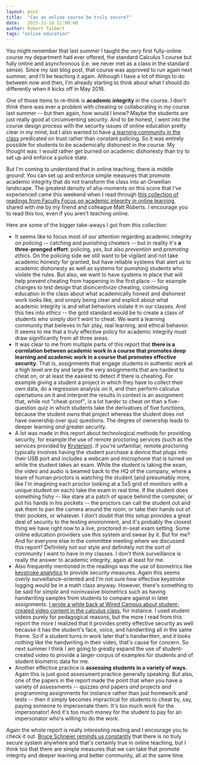 ```yaml
---
layout: post
title:  "Can an online course be truly secure?"
date:   2015-11-10 11:00:00   
author: Robert Talbert
tags: "online education"
---
```

You might remember that last summer I taught the very first fully-online course my department had ever offered, the standard Calculus 1 course but fully online and asynchronous (i.e. we never met as a class in the standard sense). Since my last blog post, that course was approved to run again next summer, and I'll be teaching it again. Although I have a lot of things to do between now and then, I'm already starting to think about what I should do differently when it kicks off in May 2016. 

One of those items to re-think is __academic integrity__ in the course. I don't _think_ there was ever a problem with cheating or collaborating in my course last summer -- but then again, how would I know? Maybe the students are just really good at circumventing security. And to be honest, I went into the course design process with the security issues of online education pretty clear in my mind, but I also wanted to have [a learning community in the class](http://rtalbert.org/blog/2015/why-community-is-now-part-of-my-math-courses/) predicated on trust rather than constant policing. So it was entirely possible for students to be academically dishonest in the course. My thought was: I would rather get burned on academic dishonesty than try to set up and enforce a police state. 

But I'm coming to understand that in online teaching, there is middle ground: You can set up and enforce simple measures that promote academic integrity that do not transform the class into an Orwellian landscape. The greatest density of aha-moments on this score that I've experienced came this weekend when I read through [this collection of readings from Faculty Focus on academic integrity in online learning](http://www.facultyfocus.com/free-reports/promoting-academic-integrity-in-online-education/), shared with me by my friend and colleague Matt Roberts. I encourage you to read this too, even if you aren't teaching online. 

Here are some of the bigger take-aways I got from this collection: 

+ It seems like to focus most of our attention regarding academic integrity on _policing_ -- catching and punishing cheaters -- but in reality it's __a three-pronged effort__: policing, yes, but also _prevention_ and _promoting ethics_. On the policing side we still want to be vigilant and not take academic honesty for granted, but have reliable systems that alert us to academic dishonesty as well as systems for punishing students who violate the rules. But also, we want to have systems in place that will help prevent cheating from happening in the first place -- for example changes to test design that disincentivize cheating, continuing education in the class about what academically honest and dishonest work looks like, and simply being clear and explicit about what academic integrity is and what behaviors violate it in our classes. And this ties into _ethics_ -- the gold standard would be to create a class of students who simply _don't want_ to cheat. We want a learning community that believes in fair play, real learning, and ethical behavior. It seems to me that a truly effective policy for academic integrity must draw significantly from all three areas. 
+ It was clear to me from multiple parts of this report that __there is a correlation between academic work in a course that promotes deep learning and academic work in a course that promotes effective security__. That is, assignments that engage students in authentic work at a high level are by and large the very assignments that are hardest to cheat on, or at least the easiest to detect if there is cheating. For example giving a student a project in which they have to collect their own data, do a regression analysis on it, and then perform calculus opertations on it and interpret the results in context is an assignment that, while not "cheat-proof", is a lot harder to cheat _on_ than a five-question quiz in which students take the derivatives of five functions, because the student _owns_ that project whereas the student does not have ownership over quiz questions. The degree of ownership leads to deeper learning _and_ greater security. 
+ A lot was made in this report about technological methods for providing security, for example the use of remote proctoring services (such as the services provided by [Kryterion](https://www.onlineproctoring.com/)). If you're unfamiliar, remote proctoring typically involves having the student purchase a device that plugs into their USB port and includes a webcam and microphone that is turned on while the student takes an exam. While the student is taking the exam, the video and audio is beamed back to the HQ of the company, where a team of human proctors is watching the student (and presumably more, like I'm imagining each proctor looking at a 5x5 grid of monitors with a unique student on each) take the exam in real time. If the student does something fishy -- like stare at a patch of space behind the computer, or put his hands in his pockets -- the proctors can call the student out and ask them to pan the camera around the room, or take their hands out of their pockets, or whatever. I don't doubt that this setup provides a great deal of security to the testing environment, and it's probably the closest thing we have right now to a live, proctored in-seat exam setting. Some online education providers use this system and swear by it. But for me? And for everyone else in the committee meeting where we discussed this report? Definitely not our style and definitely not the sort of community I want to have in my classes. I don't think surveillance is really the answer to academic integrity, again at least for me.  
+ Also frequently mentioned in the readings was the use of biometrics like [keystroke analytics](http://www.biometric-solutions.com//solutions/index.php?story=keystroke_dynamics) to provide security measures. Again this seems overly surveillance-oriented and I'm not sure how effective keystroke logging would be in a math class anyway. However, there's something to be said for _simple_ and noninvasive biometrics such as having handwriting samples from students to compare against in later assignments. [I wrote a while back at  Wired Campus about student-created video content in the calculus class](http://chronicle.com/blogs/wiredcampus/how-student-video-presentations-can-build-community-in-an-online-course/57435), for instance. I used student videos purely for pedagogical reasons, but the more I read from this report the more I realized that it provides pretty effective security as well because it has the student's face, voice, and handwriting all in the same frame. So if a student turns in work later that's handwritten, and it looks nothing like the handwriting in their video, that's cause for concern. So next summer I think I am going to greatly expand the use of student-created video to provide a larger corpus of examples for students and of student biometric data for me. 
+ Another effective practice is __assessing students in a variety of ways.__ Again this is just good assessment practice generally speaking. But also, one of the papers in the report made the point that when you have a variety of assessments -- quizzes _and_ papers _and_ projects _and_ programming assignments for instance rather than just homework and tests -- then it simply becomes impractical for students to cheat by, say, paying someone to impersonate them. It's too much work for the impersonator! And it's too much money for the student to pay for an impersonator who's willing to do the work. 

Again the whole report is really interesting reading and I encourage you to check it out. [Bruce Schneier reminds us constantly](https://www.schneier.com/) that there is no truly secure system anywhere and that's certainly true in online teaching, but I think too that there are simple measures that we can take that promote integrity and deeper learning and better community, all at the same time. 


